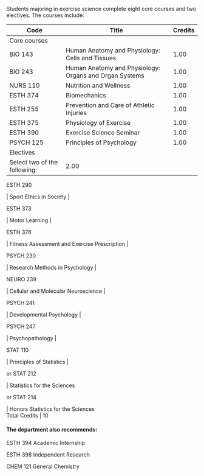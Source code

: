 Students majoring in exercise science complete eight core courses and two
electives. The courses include:

Code  |  Title  |  Credits  
---|---|---  
Core courses  |  
BIO 143  |  Human Anatomy and Physiology: Cells and Tissues  |  1.00  
BIO 243  |  Human Anatomy and Physiology: Organs and Organ Systems  |  1.00  
NURS 110  |  Nutrition and Wellness  |  1.00  
ESTH 374  |  Biomechanics  |  1.00  
ESTH 255  |  Prevention and Care of Athletic Injuries  |  1.00  
ESTH 375  |  Physiology of Exercise  |  1.00  
ESTH 390  |  Exercise Science Seminar  |  1.00  
PSYCH 125  |  Principles of Psychology  |  1.00  
Electives  |  
Select two of the following:  |  2.00  
  
ESTH 290

|  Sport Ethics in Society  |  
  
ESTH 373

|  Motor Learning  |  
  
ESTH 376

|  Fitness Assessment and Exercise Prescription  |  
  
PSYCH 230

|  Research Methods in Psychology  |  
  
NEURO 239

|  Cellular and Molecular Neuroscience  |  
  
PSYCH 241

|  Developmental Psychology  |  
  
PSYCH 247

|  Psychopathology  |  
  
STAT 110

|  Principles of Statistics  |  
  
or STAT 212

|  Statistics for the Sciences  
  
or STAT 214

|  Honors Statistics for the Sciences  
Total Credits  |  10  
  
####  The department also recommends:

ESTH 394 Academic Internship

ESTH 398 Independent Research

CHEM 121 General Chemistry

